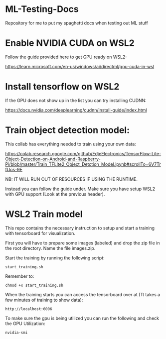# ML-Testing-Docs

Repository for me to put my spaghetti docs when testing out ML stuff

# Enable NVIDIA CUDA on WSL2

Follow the guide provided here to get GPU ready on WSL2:

https://learn.microsoft.com/en-us/windows/ai/directml/gpu-cuda-in-wsl

# Install tensorflow on WSL2

If the GPU does not show up in the list you can try installing CUDNN:

https://docs.nvidia.com/deeplearning/cudnn/install-guide/index.html

# Train object detection model:

This collab has everything needed to train using your own data:

https://colab.research.google.com/github/EdjeElectronics/TensorFlow-Lite-Object-Detection-on-Android-and-Raspberry-Pi/blob/master/Train_TFLite2_Object_Detction_Model.ipynb#scrollTo=6V7TrfUos-9E

NB: IT WILL RUN OUT OF RESOURCES IF USING THE RUNTIME.

Instead you can follow the guide under. Make sure you have setup WSL2 with GPU support (Look at the previous header).

# WSL2 Train model

This repo contains the necessary instruction to setup and start a training with tensorboard for visualization. 

First you will have to prepare some images (labeled) and drop the zip file in the root directory. Name the file images.zip.

Start the training by running the following script:

```
start_training.sh
```

Remember to: 

```
chmod +x start_training.sh
```

When the training starts you can access the tensorboard over at (Tt takes a few minutes of training to show data):

```
http://localhost:6006
```

To make sure the gpu is being utilized you can run the following and check the GPU Utilization:

```
nvidia-smi
```
